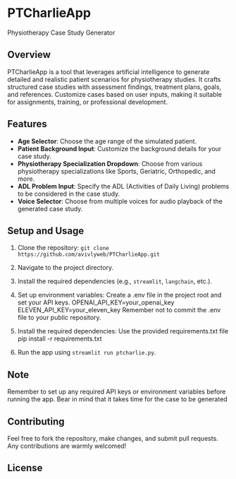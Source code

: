 # PTCharlieApp
Physiotherapy Case Study Generator

## Overview
PTCharlieApp is a tool that leverages artificial intelligence to generate detailed and realistic patient scenarios for physiotherapy studies. It crafts structured case studies with assessment findings, treatment plans, goals, and references. Customize cases based on user inputs, making it suitable for assignments, training, or professional development.

## Features
- **Age Selector**: Choose the age range of the simulated patient.
- **Patient Background Input**: Customize the background details for your case study.
- **Physiotherapy Specialization Dropdown**: Choose from various physiotherapy specializations like Sports, Geriatric, Orthopedic, and more.
- **ADL Problem Input**: Specify the ADL (Activities of Daily Living) problems to be considered in the case study.
- **Voice Selector**: Choose from multiple voices for audio playback of the generated case study.

## Setup and Usage
1. Clone the repository: `git clone https://github.com/avivlyweb/PTCharlieApp.git`
2. Navigate to the project directory.
3. Install the required dependencies (e.g., `streamlit`, `langchain`, etc.).
4. Set up environment variables:
Create a .env file in the project root and set your API keys. 
OPENAI_API_KEY=your_openai_key
ELEVEN_API_KEY=your_eleven_key
Remember not to commit the .env file to your public repository.
5. Install the required dependencies:
Use the provided requirements.txt file 
pip install -r requirements.txt

6. Run the app using `streamlit run ptcharlie.py`.


## Note
Remember to set up any required API keys or environment variables before running the app.
Bear in mind that it takes time for the case to be generated 

## Contributing
Feel free to fork the repository, make changes, and submit pull requests. Any contributions are warmly welcomed!

## License


